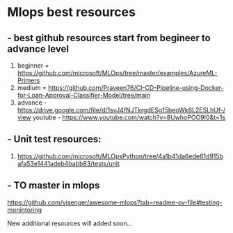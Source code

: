 # Mlops best resources

## - best github resources start from begineer to advance level
1. beginner =  https://github.com/microsoft/MLOps/tree/master/examples/AzureML-Primers
2. medium = https://github.com/Praveen76/CI-CD-Pipeline-using-Docker-for-Loan-Approval-Classifier-Model/tree/main
3. advance - https://drive.google.com/file/d/1svJ4fNJTkrgdESg15beoWk6L2ESLhUf-/view 
    youtube - https://www.youtube.com/watch?v=8UwhoPOO9I0&t=1s



## - Unit test resources:
1. https://github.com/microsoft/MLOpsPython/tree/4a1b41da6ede61d915bafa53e1441adeb4babb83/tests/unit







## - TO  master in mlops 
https://github.com/visenger/awesome-mlops?tab=readme-ov-file#testing-monintoring


New additional resources will added soon...